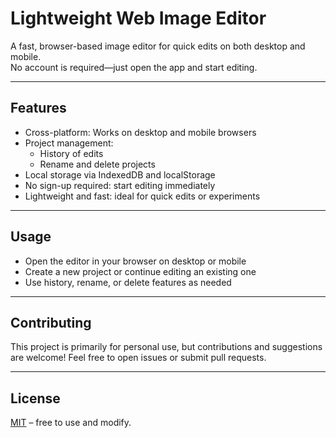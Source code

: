# Lightweight Web Image Editor

A fast, browser-based image editor for quick edits on both desktop and mobile.  
No account is required—just open the app and start editing.

---

## Features

- Cross-platform: Works on desktop and mobile browsers
- Project management:
  - History of edits
  - Rename and delete projects
- Local storage via IndexedDB and localStorage
- No sign-up required: start editing immediately
- Lightweight and fast: ideal for quick edits or experiments

---

## Usage

- Open the editor in your browser on desktop or mobile
- Create a new project or continue editing an existing one
- Use history, rename, or delete features as needed

---

## Contributing

This project is primarily for personal use, but contributions and suggestions are welcome! Feel free to open issues or submit pull requests.

---

## License

[MIT](LICENSE) – free to use and modify.
